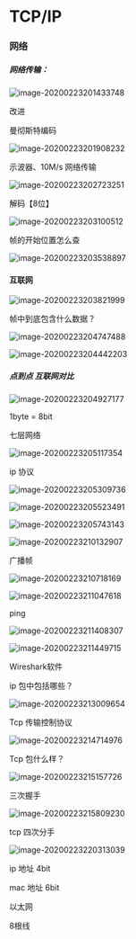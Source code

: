 # TCP/IP

###  网络

##### 网络传输：

![image-20200223201433748](TCP_IP.assets/image-20200223201433748.png)

改进

曼彻斯特编码

![image-20200223201908232](TCP_IP.assets/image-20200223201908232.png)



示波器、10M/s 网络传输

![image-20200223202723251](TCP_IP.assets/image-20200223202723251.png)



解码【8位】

![image-20200223203100512](TCP_IP.assets/image-20200223203100512.png)



帧的开始位置怎么查

![image-20200223203538897](TCP_IP.assets/image-20200223203538897.png)



#### 互联网

![image-20200223203821999](TCP_IP.assets/image-20200223203821999.png)



帧中到底包含什么数据？

![image-20200223204747488](TCP_IP.assets/image-20200223204747488.png)



![image-20200223204442203](TCP_IP.assets/image-20200223204442203.png)

##### 点到点  互联网对比

![image-20200223204927177](TCP_IP.assets/image-20200223204927177.png)

1byte = 8bit

七层网络

![image-20200223205117354](TCP_IP.assets/image-20200223205117354.png)



ip 协议



![image-20200223205309736](TCP_IP.assets/image-20200223205309736.png)





![image-20200223205523491](TCP_IP.assets/image-20200223205523491.png)



![image-20200223205743143](TCP_IP.assets/image-20200223205743143.png)

![image-20200223210132907](TCP_IP.assets/image-20200223210132907.png)

广播帧

![image-20200223210718169](TCP_IP.assets/image-20200223210718169.png)



![image-20200223211047618](TCP_IP.assets/image-20200223211047618.png)



ping

![image-20200223211408307](TCP_IP.assets/image-20200223211408307.png)

![image-20200223211449715](TCP_IP.assets/image-20200223211449715.png)

Wireshark软件



ip 包中包括哪些？

![image-20200223213009654](TCP_IP.assets/image-20200223213009654.png)





Tcp 传输控制协议

![image-20200223214714976](TCP_IP.assets/image-20200223214714976.png)



Tcp 包什么样？

![image-20200223215157726](TCP_IP.assets/image-20200223215157726.png)



三次握手

![image-20200223215809230](TCP_IP.assets/image-20200223215809230.png)



tcp 四次分手

![image-20200223220313039](TCP_IP.assets/image-20200223220313039.png)



ip 地址 4bit

mac 地址 6bit



以太网

8根线